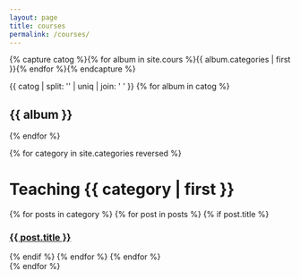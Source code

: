 ```yaml
---
layout: page
title: courses
permalink: /courses/
---
```



{% capture catog %}{% for album in site.cours  %}{{ album.categories | first }}{% endfor %}{% endcapture %}

{{ catog | split: '' | uniq | join: ' ' }}
{% for album in catog  %}
  <h2>{{ album }}</h2>
{% endfor %}

{% for category in site.categories reversed %}
   <h1 class="archive__subtitle" name="{{ category | first }}">Teaching {{ category | first }}</h1>
   <div class="list__item">
       {% for posts in category  %}
       {% for post in posts %}
       {% if post.title %}<article class="archive__item" itemscope="" itemtype="http://schema.org/CreativeWork"> <h3 class="archive__item-title" itemprop="headline"><a href="{{ post.url }}" rel="permalink">{{ post.title }}</a></h3></article>{% endif %}
       {% endfor %}
       {% endfor %}
   </div>
  {% endfor %}